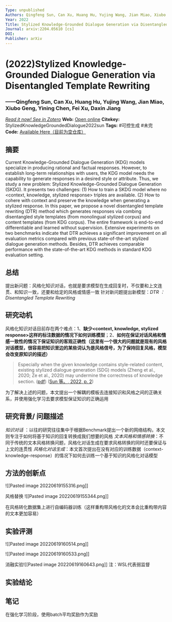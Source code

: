 ```yaml
---
Type: unpublished
Authors: Qingfeng Sun, Can Xu, Huang Hu, Yujing Wang, Jian Miao, Xiubo Geng, Yining Chen, Fei Xu, Daxin Jiang
Year: 2022
Title: Stylized Knowledge-Grounded Dialogue Generation via Disentangled Template Rewriting
Journal: arxiv:2204.05610 [cs]
DOI: 
Publisher: arXiv
---
```


#  (2022)Stylized Knowledge-Grounded Dialogue Generation via Disentangled Template Rewriting
###                  ——Qingfeng Sun, Can Xu, Huang Hu, Yujing Wang, Jian Miao, Xiubo Geng, Yining Chen, Fei Xu, Daxin Jiang
[*Read it now! See in Zotero*](zotero://select/items/@StylizedKnowledgeGroundedDialogue2022sun)
**Web:** [Open online](http://arxiv.org/abs/2204.05610)
**Citekey:** StylizedKnowledgeGroundedDialogue2022sun
**Tags:**  #可控生成 #未完 
**Code:** [Available Here（目前为空仓库）](https://github.com/victorsungo/SKDG-DTR)


## 摘要
Current Knowledge-Grounded Dialogue Generation (KDG) models specialize in producing rational and factual responses. However, to establish long-term relationships with users, the KDG model needs the capability to generate responses in a desired style or attribute. Thus, we study a new problem: Stylized Knowledge-Grounded Dialogue Generation (SKDG). It presents two challenges: (1) How to train a SKDG model where no <context, knowledge, stylized response> triples are available. (2) How to cohere with context and preserve the knowledge when generating a stylized response. In this paper, we propose a novel disentangled template rewriting (DTR) method which generates responses via combing disentangled style templates (from monolingual stylized corpus) and content templates (from KDG corpus). The entire framework is end-to-end differentiable and learned without supervision. Extensive experiments on two benchmarks indicate that DTR achieves a significant improvement on all evaluation metrics compared with previous state-of-the-art stylized dialogue generation methods. Besides, DTR achieves comparable performance with the state-of-the-art KDG methods in standard KDG evaluation setting.

## 总结
提出新问题：风格化知识对话，也就是要求模型在生成回复时，不仅要和上文连贯、和知识一致，还要和给定的风格或情感一致
针对新问题提出新模型：*DTR ：Disentangled Template Rewriting*
  
## 研究动机
风格化知识对话目前存在两个难点：1、**缺少<context, knowledge, stylized response>这样的标注数据的情况下如何训练模型**；2、**如何在保证对话风格和情感一致性的情况下保证知识的客观正确性（这里有一个很大的问题就是现有的风格对话模型，很容易把知识里边的某些词认为是风格信号，为了保持回复风格，模型会改变原知识的描述）**

> Especially when the given knowledge contains style-related content, existing stylized dialogue generation (SDG) models (Zheng et al., 2020; Ze et al., 2020) may undermine the correctness of knowledge section. ([pdf](zotero://open-pdf/library/items/4B7WBIMB?page=2&annotation=UGFYB2C4))
> ([Sun 等。, 2022, p. 2](zotero://select/library/items/CJBQKUDV))

为了解决上述的问题，本文提出一个解耦的模板去连接知识和风格之间的正确关系，并使用强化学习去要求模型保证知识的正确运用

## 研究背景/ 问题描述
*知识对话* ：以往的研究往往集中于根据Benchmark提出一个新的网络结构，本文则专注于如何将基于知识的回复转换成我们想要的风格
*文本风格和情感转换*：不同于传统的文本风格转换问题，风格化对话生成在要求风格转换的同时还要保证与上文的连贯性
*风格化对话生成*：本文首次提出在没有对应的训练数据（context-knowledge-response）的情况下如何去训练一个基于知识的风格化对话模型


## 方法的创新点
![[Pasted image 20220619155316.png]]

风格替换
![[Pasted image 20220619155344.png]]

在风格转化数据集上进行自编码器训练（这样重构带风格化的文本会比重构带内容的文本更加容易）


## 实验评测
![[Pasted image 20220619160514.png]]

![[Pasted image 20220619160533.png]]

消融实验![[Pasted image 20220619160643.png]]
注：WSL代表弱监督
## 实验结论


## 笔记
在强化学习阶段，使用batch平均奖励作为奖励
